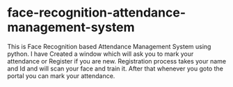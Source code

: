 # face-recognition-attendance-management-system

This is Face Recognition based Attendance Management System using python.
I have Created a window which will ask you to mark your attendance or Register if you are new.
Registration process takes your name and Id and will scan your face and train it.
After that whenever you goto the portal you can mark your attendance.
